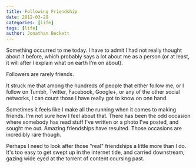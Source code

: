 ```yaml
---
title: Following Friendship
date: 2012-03-29
categories: [life]
tags: [life]
author: Jonathan Beckett
---
```


Something occurred to me today. I have to admit I had not really thought about it before, which probably says a lot about me as a person (or at least, it will after I explain what on earth I'm on about).

Followers are rarely friends.

It struck me that among the hundreds of people that either follow me, or I follow on Tumblr, Twitter, Facebook, Google+, or any of the other social networks, I can count those I have really got to know on one hand.

Sometimes it feels like I make all the running when it comes to making friends. I'm not sure how I feel about that. There has been the odd occasion where somebody has read stuff I've written or a photo I've posted, and sought me out. Amazing friendships have resulted. Those occasions are incredibly rare though.

Perhaps I need to look after those "real" friendships a little more than I do. It's too easy to get swept up in the internet tide, and carried downstream, gazing wide eyed at the torrent of content coursing past.